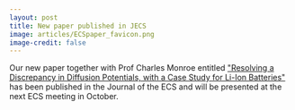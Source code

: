 ```yaml
---
layout: post
title: New paper published in JECS
image: articles/ECSpaper_favicon.png
image-credit: false
---
```


Our new paper together with Prof Charles Monroe entitled ["Resolving a Discrepancy in Diffusion Potentials, with a Case Study for Li-Ion Batteries"](http://jes.ecsdl.org/content/163/8/E223.short) has been published in the Journal of the ECS and will be presented at the next ECS meeting in October.
